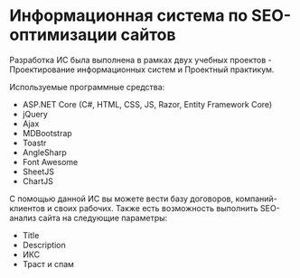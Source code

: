 # Информационная система по SEO-оптимизации сайтов 

Разработка ИС была выполнена в рамках двух учебных проектов - Проектирование информационных систем и Проектный практикум.

Используемые программные средства:
* ASP.NET Core (C#, HTML, CSS, JS, Razor, Entity Framework Core)
* jQuery
* Ajax
* MDBootstrap
* Toastr
* AngleSharp
* Font Awesome
* SheetJS
* ChartJS

С помощью данной ИС вы можете вести базу договоров, компаний-клиентов и своих рабочих. Также есть возможность выполнить SEO-анализ сайта на следующие параметры:
* Title
* Description
* ИКС
* Траст и спам

